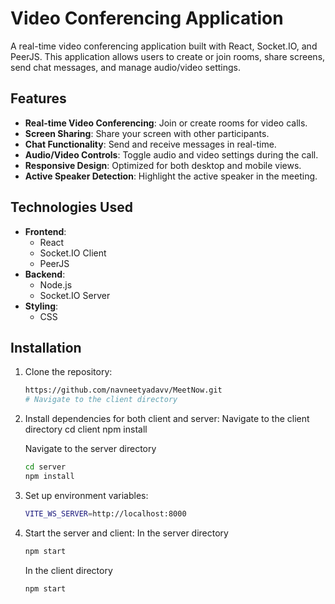 # Video Conferencing Application

A real-time video conferencing application built with React, Socket.IO, and PeerJS. This application allows users to create or join rooms, share screens, send chat messages, and manage audio/video settings.

## Features

- **Real-time Video Conferencing**: Join or create rooms for video calls.
- **Screen Sharing**: Share your screen with other participants.
- **Chat Functionality**: Send and receive messages in real-time.
- **Audio/Video Controls**: Toggle audio and video settings during the call.
- **Responsive Design**: Optimized for both desktop and mobile views.
- **Active Speaker Detection**: Highlight the active speaker in the meeting.

## Technologies Used

- **Frontend**: 
  - React
  - Socket.IO Client
  - PeerJS
- **Backend**: 
  - Node.js
  - Socket.IO Server
- **Styling**: 
  - CSS

## Installation

1. Clone the repository:
   ```bash
   https://github.com/navneetyadavv/MeetNow.git
   # Navigate to the client directory

2. Install dependencies for both client and server:
   Navigate to the client directory
   cd client
   npm install

   Navigate to the server directory
   ```bash
   cd server
   npm install

4. Set up environment variables:
   ```bash
   VITE_WS_SERVER=http://localhost:8000
   
6. Start the server and client:
   In the server directory
   ```bash
   npm start
   ```
   In the client directory
   ```bash
   npm start


